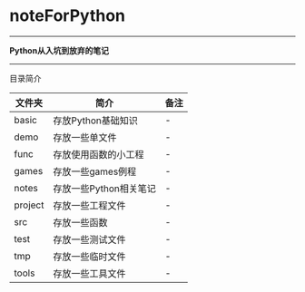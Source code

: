 # noteForPython

----------

**Python从入坑到放弃的笔记**

----------

目录简介


|文件夹|简介|备注|
|---|---|---|
|basic|存放Python基础知识|-|
|demo|存放一些单文件|-|
|func|存放使用函数的小工程|-|
|games|存放一些games例程|-|
|notes|存放一些Python相关笔记|-|
|project|存放一些工程文件|-|
|src|存放一些函数|-|
|test|存放一些测试文件|-|
|tmp|存放一些临时文件|-|
|tools|存放一些工具文件|-|


